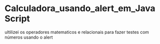 # Calculadora_usando_alert_em_JavaScript
 ultilizei os operadores matematicos e relacionais para fazer testes com números usando o alert
